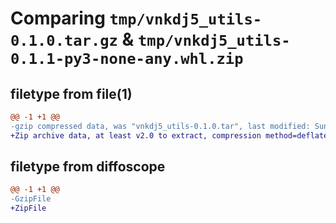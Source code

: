 # Comparing `tmp/vnkdj5_utils-0.1.0.tar.gz` & `tmp/vnkdj5_utils-0.1.1-py3-none-any.whl.zip`

## filetype from file(1)

```diff
@@ -1 +1 @@
-gzip compressed data, was "vnkdj5_utils-0.1.0.tar", last modified: Sun Apr 23 18:25:13 2023, max compression
+Zip archive data, at least v2.0 to extract, compression method=deflate
```

## filetype from diffoscope

```diff
@@ -1 +1 @@
-GzipFile
+ZipFile
```

